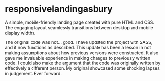 # responsivelandingasbury
A simple, mobile-friendly landing page created with pure HTML and CSS.  The engaging layout seamlessly transitions between desktop and mobile display widths.

The original code was not... good.  I have updated the project with SASS, and it now functions as described.  This update has been a lesson in not making assumptions about how previous versions were constructed.  It also gave me invaluable experience in making changes to previously written code.  I could also make the argument that the code was originally written by effectively a different person.  My original showcased some shocking lapses in judgement.  Ever forward.
